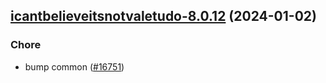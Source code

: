 

## [icantbelieveitsnotvaletudo-8.0.12](https://github.com/truecharts/charts/compare/icantbelieveitsnotvaletudo-8.0.11...icantbelieveitsnotvaletudo-8.0.12) (2024-01-02)

### Chore



- bump common ([#16751](https://github.com/truecharts/charts/issues/16751))